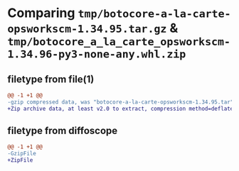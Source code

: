 # Comparing `tmp/botocore-a-la-carte-opsworkscm-1.34.95.tar.gz` & `tmp/botocore_a_la_carte_opsworkscm-1.34.96-py3-none-any.whl.zip`

## filetype from file(1)

```diff
@@ -1 +1 @@
-gzip compressed data, was "botocore-a-la-carte-opsworkscm-1.34.95.tar", last modified: Wed May  1 01:06:34 2024, max compression
+Zip archive data, at least v2.0 to extract, compression method=deflate
```

## filetype from diffoscope

```diff
@@ -1 +1 @@
-GzipFile
+ZipFile
```

